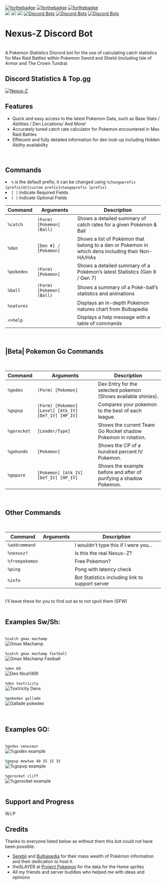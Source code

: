 [![forthebadge](https://forthebadge.com/images/badges/made-with-python.svg)](https://forthebadge.com)
[![forthebadge](https://forthebadge.com/images/badges/built-with-love.svg)](https://forthebadge.com)
[![forthebadge](https://forthebadge.com/images/badges/powered-by-oxygen.svg)](https://forthebadge.com)
<br>
[<img src="https://img.shields.io/badge/discord.py-rewrite-blue.svg?style=flat-square">](https://github.com/Rapptz/discord.py/tree/rewrite)
[<img src="https://img.shields.io/badge/python-3.8.2-brightgreen.svg?style=flat-square">](https://www.python.org/downloads/release/python-382/)
[<img src="https://img.shields.io/github/license/mashape/apistatus.svg?style=flat-square">](https://github.com/Sollisnexus/Nexus-Z/blob/master/LICENSE)
[![Discord Bots](https://top.gg/api/widget/status/674716932720558101.svg)](https://top.gg/bot/674716932720558101)
[![Discord Bots](https://top.gg/api/widget/servers/674716932720558101.svg)](https://top.gg/bot/674716932720558101)
[![Discord Bots](https://top.gg/api/widget/owner/674716932720558101.svg)](https://top.gg/bot/674716932720558101)

<!DOCTYPE html>
<html>
<head>
 <link rel="stylesheet" href="styles.css">
<body>
<h1>Nexus-Z Discord Bot</h1>
<br>
A Pokemon Statistics Discord bot for the use of calculating catch statistics for Max Raid Battles within Pokemon Sword and Shield (including Isle of Armor and The Crown Tundra)
<br>

<h2>Discord Statistics & Top.gg</h2>

<a href="https://top.gg/bot/674716932720558101" >
  <img src="https://top.gg/api/widget/674716932720558101.svg" alt="Nexus-Z" />
</a>

<h2>Features</h2>
<ul>
	<li>Quick and easy access to the latest Pokemon Data, such as Base Stats / Abilities / Den Locations/ And More!
	<li>Accurately tuned catch rate calculator for Pokemon encountered in Max Raid Battles
	<li>Effiecent and fully detailed information for den look-up including Hidden Ability availability
</ul>
<br>
<h2>Commands</h2>
	<li><code class="language-plaintext highlighter-rouge">%</code> is the default prefix, it can be changed using <code class="language-plaintext highlighter-rouge">%changeprefix [prefix]</code>or<code class="language-plaintext highlighter-rouge">[custom prefix]changeprefix [prefix]</code></li>
    <li><code class="language-plaintext highlighter-rouge">[ ]</code> Indicate Required Fields</li>
	<li><code class="language-plaintext highlighter-rouge">( )</code> Indicate Optional Fields</li>

<table>
<thead>
	<tr>
		<th>Command</th>
		<th>Arguments</th>
		<th>Description</th>
	</tr>
</thead>
<tbody>	
	<tr>
		<td><code class="language-plaintext highlighter-rouge">%catch</code></td>
		<td><code class="language-plaintext highlighter-rouge">(Form) [Pokemon] (Ball)</code></td>
		<td>Shows a detailed summary of catch rates for a given Pokémon & Ball</td>
	</tr>
	<tr>
		<td><code class="language-plaintext highlighter-rouge">%den</code></td>
		<td><code class="language-plaintext highlighter-rouge">[Den #] / [Pokemon]</code></td>
		<td>Shows a list of Pokémon that belong to a den or Pokemon in which dens including their Non-HA/HAs</td>
	</tr>
<tr>
		<td><code class="language-plaintext highlighter-rouge">%pokedex</code></td>
		<td><code class="language-plaintext highlighter-rouge">(Form) [Pokemon]</code></td>
		<td>Shows a detailed summary of a Pokémon’s latest Statistics (Gen 8 / Gen 7)</td>
	</tr>
<tr>
		<td><code class="language-plaintext highlighter-rouge">%ball</code></td>
		<td><code class="language-plaintext highlighter-rouge">(Form) [Pokemon] (Ball)</code></td>
		<td>Shows a summary of a Poké-ball’s statistics and animations </td>
	</tr>
<tr>
		<td><code class="language-plaintext highlighter-rouge">%natures</code></td>
		<td><code class="language-plaintext highlighter-rouge"></code></td>
		<td>Displays an in-depth Pokémon natures chart from Bulbapedia</td>
	</tr>
<tr>
		<td><code class="language-plaintext highlighter-rouge"><>help</code></td>
		<td><code class="language-plaintext highlighter-rouge"></code></td>
		<td>Displays a help message with a table of commands</td>
	</tr>
</tbody>
</table>
</p>
<p>
<br>
<h2> |Beta| Pokemon Go Commands</h2>
<br>
<table>
<thead>
	<tr>
		<th>Command</th>
		<th>Arguments</th>
		<th>Description</th>
	</tr>
</thead>
<tbody>	
	<tr>
		<td><code class="language-plaintext highlighter-rouge">%godex</code></td>
		<td><code class="language-plaintext highlighter-rouge">(Form) [Pokemon]</code></td>
		<td>Dex Entry for the selected pokemon (Shows available shinies).</td>
	</tr>
	<tr>
		<td><code class="language-plaintext highlighter-rouge">%gopvp</code></td>
		<td><code class="language-plaintext highlighter-rouge">(Form) [Pokemon] [Level] [Atk_IV] [Def_IV] [HP_IV]</code></td>
		<td>Compares your pokemon to the best of each league.</td>
	</tr>
	<tr>
		<td><code class="language-plaintext highlighter-rouge">%gorocket</code></td>
		<td><code class="language-plaintext highlighter-rouge">[Leader/Type]</code></td>
		<td>Shows the current Team Go Rocket shadow Pokemon in rotation.</td>
	</tr>
  <tr>
		<td><code class="language-plaintext highlighter-rouge">%gohundo</code></td>
		<td><code class="language-plaintext highlighter-rouge">[Pokemon]</code></td>
		<td>Shows the CP of a hundred percent IV Pokemon.</td>
	</tr>
  <tr>
		<td><code class="language-plaintext highlighter-rouge">%gopure</code></td>
		<td><code class="language-plaintext highlighter-rouge">[Pokemon] [Atk_IV] [Def_IV] [HP_IV]</code></td>
		<td>Shows the example before and after of purifying a shadow Pokemon.</td>
	</tr>
</tbody>
</table>
</p>
<p>
<br>
<h2>Other Commands</h2>
<br>
<table>
<thead>
	<tr>
		<th>Command</th>
		<th>Arguments</th>
		<th>Description</th>
	</tr>
</thead>
<tbody>	
	<tr>
		<td><code class="language-plaintext highlighter-rouge">%addcommand</code></td>
		<td><code class="language-plaintext highlighter-rouge"></code></td>
		<td>I wouldn't type this if I were you...</td>
	</tr>
	<tr>
		<td><code class="language-plaintext highlighter-rouge">%nexusz?</code></td>
		<td><code class="language-plaintext highlighter-rouge"></code></td>
		<td>Is this the real Nexus-Z?</td>
	</tr>
  	<tr>
		<td><code class="language-plaintext highlighter-rouge">%freepokemon</code></td>
		<td><code class="language-plaintext highlighter-rouge"></code></td>
		<td>Free Pokemon?</td>
	</tr>
	<tr>
		<td><code class="language-plaintext highlighter-rouge">%ping</code></td>
		<td><code class="language-plaintext highlighter-rouge"></code></td>
		<td>Pong with latency check</td>
	</tr>
 	 <tr>
		<td><code class="language-plaintext highlighter-rouge">%info</code></td>
		<td><code class="language-plaintext highlighter-rouge"></code></td>
		<td>Bot Statistics including link to support server</td>
	</tr>
</tbody>
</table>
<br>
I'll leave these for you to find out as to not spoil them (SFW)
<br>
<br>
<h2>Examples Sw/Sh:</h2>
<br>
<code class="language-plaintext highlighter-rouge">%catch gmax machamp</code>
<br>
<img src="https://raw.githubusercontent.com/Sollisnexus/Sollisnexus.github.io/master/NexusZ/machampgmax.png" alt="Gmax Machamp">
<br>
<br>
<code class="language-plaintext highlighter-rouge">%catch gmax machamp fastball</code>
<br>
<img src="https://raw.githubusercontent.com/Sollisnexus/Sollisnexus.github.io/master/NexusZ/machampgmaxfastball.png" alt="Gmax Machamp Fastball">
<br>
<br>
<code class="language-plaintext highlighter-rouge">%den 69</code>
<br>
<img src="https://raw.githubusercontent.com/Sollisnexus/Sollisnexus.github.io/master/NexusZ/den69.png" alt="Den Nice!(69)">
<br>
<br>
<code class="language-plaintext highlighter-rouge">%den toxtricity</code>
<br>
<img src="https://raw.githubusercontent.com/Sollisnexus/Sollisnexus.github.io/master/NexusZ/dentoxtricity.png" alt="Toxtricity Dens">
<br>
<br>
<code class="language-plaintext highlighter-rouge">%pokedex gallade</code>
<br>
<img src="https://raw.githubusercontent.com/Sollisnexus/Sollisnexus.github.io/master/NexusZ/pokedexgallade.png" alt="Gallade pokedex">
<br>
<br>
<br>
<h2>Examples GO:</h2>
<br>
<code class="language-plaintext highlighter-rouge">%godex venusaur</code>
<br>
<img src="https://raw.githubusercontent.com/Sollisnexus/Sollisnexus.github.io/master/NexusZ/venusaurdexexample.png" alt="%godex example">
<br>
<br>
<code class="language-plaintext highlighter-rouge">%gopvp mewtwo 40 15 15 15</code>
<br>
<img src="https://raw.githubusercontent.com/Sollisnexus/Sollisnexus.github.io/master/NexusZ/gopvpmewtwoexample.png" alt="%gopvp example">
<br>
<br>
<code class="language-plaintext highlighter-rouge">%gorocket cliff</code>
<br>
<img src="https://raw.githubusercontent.com/Sollisnexus/Sollisnexus.github.io/master/NexusZ/cliffexample3.png" alt="%gorocket example">
<br>
<br>
	
<h2>Support and Progress</h2>
W.I.P
<br>
<h2>Credits</h2>
Thanks to everyone listed below as without them this bot could not have been possible:
<ul>
	<li><a href="https://www.serebii.net/">Serebii</a> and <a href="https://bulbapedia.bulbagarden.net/wiki/Main_Page">Bulbapedia</a> for their mass wealth of Pokémon information and their dedication to host it.
	<li>theSLAYER at <a href="https://projectpokemon.org/">Project Pokemon</a> for the data for the Home sprites
	<li>All my friends and server buddies who helped me with ideas and opinions
<ul>
</p>
</body>
</html>
